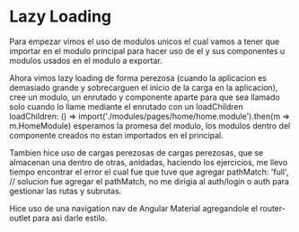 # Lazy Loading

Para empezar vimos el uso de modulos unicos el cual vamos a tener que importar en el modulo principal para hacer uso de el y sus componentes u modulos usados en el modulo a exportar.

Ahora vimos lazy loading de forma perezosa (cuando la aplicacion es demasiado grande y sobrecarguen el inicio de la carga en la aplicacion), cree un modulo, un enrutado y componente aparte para que sea llamado solo cuando lo llame mediante el enrutado con un loadChildren loadChildren: () => import('./modules/pages/home/home.module').then(m => m.HomeModule) esperamos la promesa del modulo, los modulos dentro del componente creados no estan importados en el principal.

Tambien hice uso de cargas perezosas de cargas perezosas, que se almacenan una dentro de otras, anidadas, haciendo los ejercicios, me llevo tiempo encontrar el error el cual fue que tuve que agregar pathMatch: 'full', // solucion fue agregar el pathMatch, no me dirigia al auth/login o auth para gestionar las rutas y subrutas.

Hice uso de una navigation nav de Angular Material agregandole el router-outlet para asi darle estilo.
